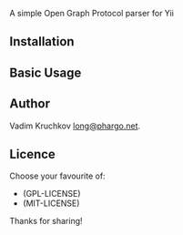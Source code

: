 A simple Open Graph Protocol parser for Yii

## Installation

## Basic Usage

## Author

Vadim Kruchkov <long@phargo.net>.

## Licence

Choose your favourite of:

 * (GPL-LICENSE)
 * (MIT-LICENSE)

Thanks for sharing!